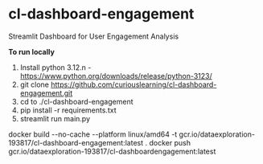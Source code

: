 # cl-dashboard-engagement

Streamlit Dashboard for User Engagement Analysis

**To run locally**

1. Install python 3.12.n - https://www.python.org/downloads/release/python-3123/
2. git clone https://github.com/curiouslearning/cl-dashboard-engagement.git
3. cd to ./cl-dashboard-engagement
4. pip install -r requirements.txt
5. streamlit run main.py

docker build  --no-cache --platform linux/amd64  -t gcr.io/dataexploration-193817/cl-dashboard-engagement:latest . 
docker push gcr.io/dataexploration-193817/cl-dashboardengagement:latest